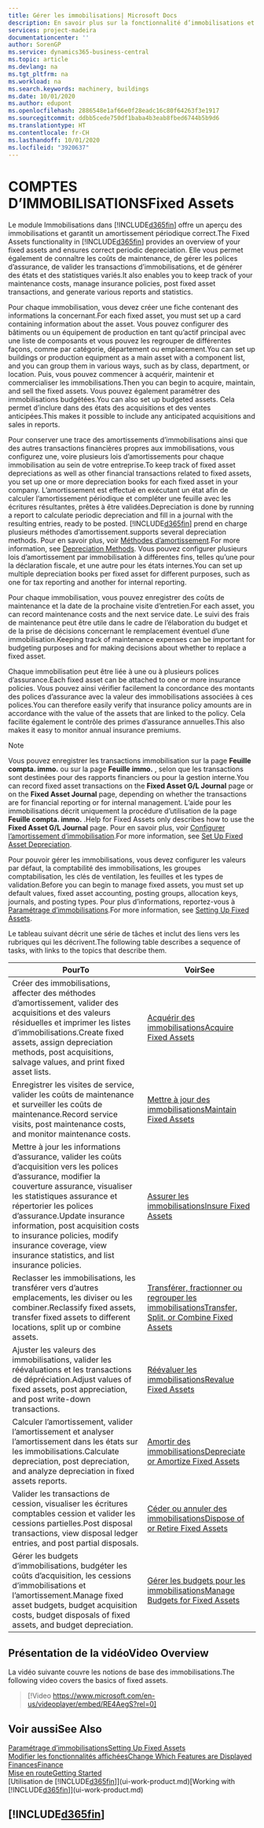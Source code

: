 ```yaml
---
title: Gérer les immobilisations| Microsoft Docs
description: En savoir plus sur la fonctionnalité d’immobilisations et afficher un aperçu de l’utilisation des immobilisations.
services: project-madeira
documentationcenter: ''
author: SorenGP
ms.service: dynamics365-business-central
ms.topic: article
ms.devlang: na
ms.tgt_pltfrm: na
ms.workload: na
ms.search.keywords: machinery, buildings
ms.date: 10/01/2020
ms.author: edupont
ms.openlocfilehash: 2886548e1af66e0f28eadc16c80f64263f3e1917
ms.sourcegitcommit: ddbb5cede750df1baba4b3eab8fbed6744b5b9d6
ms.translationtype: HT
ms.contentlocale: fr-CH
ms.lasthandoff: 10/01/2020
ms.locfileid: "3920637"
---
```

# <a name="fixed-assets"></a><span data-ttu-id="0faa2-103">COMPTES D’IMMOBILISATIONS</span><span class="sxs-lookup"><span data-stu-id="0faa2-103">Fixed Assets</span></span>
<span data-ttu-id="0faa2-104">Le module Immobilisations dans [!INCLUDE[d365fin](includes/d365fin_md.md)] offre un aperçu des immobilisations et garantit un amortissement périodique correct.</span><span class="sxs-lookup"><span data-stu-id="0faa2-104">The Fixed Assets functionality in [!INCLUDE[d365fin](includes/d365fin_md.md)] provides an overview of your fixed assets and ensures correct periodic depreciation.</span></span> <span data-ttu-id="0faa2-105">Elle vous permet également de connaître les coûts de maintenance, de gérer les polices d’assurance, de valider les transactions d’immobilisations, et de générer des états et des statistiques variés.</span><span class="sxs-lookup"><span data-stu-id="0faa2-105">It also enables you to keep track of your maintenance costs, manage insurance policies, post fixed asset transactions, and generate various reports and statistics.</span></span>

<span data-ttu-id="0faa2-106">Pour chaque immobilisation, vous devez créer une fiche contenant des informations la concernant.</span><span class="sxs-lookup"><span data-stu-id="0faa2-106">For each fixed asset, you must set up a card containing information about the asset.</span></span> <span data-ttu-id="0faa2-107">Vous pouvez configurer des bâtiments ou un équipement de production en tant qu’actif principal avec une liste de composants et vous pouvez les regrouper de différentes façons, comme par catégorie, département ou emplacement.</span><span class="sxs-lookup"><span data-stu-id="0faa2-107">You can set up buildings or production equipment as a main asset with a component list, and you can group them in various ways, such as by class, department, or location.</span></span> <span data-ttu-id="0faa2-108">Puis, vous pouvez commencer à acquérir, maintenir et commercialiser les immobilisations.</span><span class="sxs-lookup"><span data-stu-id="0faa2-108">Then you can begin to acquire, maintain, and sell the fixed assets.</span></span> <span data-ttu-id="0faa2-109">Vous pouvez également paramétrer des immobilisations budgétées.</span><span class="sxs-lookup"><span data-stu-id="0faa2-109">You can also set up budgeted assets.</span></span> <span data-ttu-id="0faa2-110">Cela permet d’inclure dans des états des acquisitions et des ventes anticipées.</span><span class="sxs-lookup"><span data-stu-id="0faa2-110">This makes it possible to include any anticipated acquisitions and sales in reports.</span></span>

<span data-ttu-id="0faa2-111">Pour conserver une trace des amortissements d’immobilisations ainsi que des autres transactions financières propres aux immobilisations, vous configurez une, voire plusieurs lois d’amortissements pour chaque immobilisation au sein de votre entreprise.</span><span class="sxs-lookup"><span data-stu-id="0faa2-111">To keep track of fixed asset depreciations as well as other financial transactions related to fixed assets, you set up one or more depreciation books for each fixed asset in your company.</span></span> <span data-ttu-id="0faa2-112">L’amortissement est effectué en exécutant un état afin de calculer l’amortissement périodique et compléter une feuille avec les écritures résultantes, prêtes à être validées.</span><span class="sxs-lookup"><span data-stu-id="0faa2-112">Depreciation is done by running a report to calculate periodic depreciation and fill in a journal with the resulting entries, ready to be posted.</span></span> [!INCLUDE[d365fin](includes/d365fin_md.md)] <span data-ttu-id="0faa2-113">prend en charge plusieurs méthodes d’amortissement.</span><span class="sxs-lookup"><span data-stu-id="0faa2-113">supports several depreciation methods.</span></span> <span data-ttu-id="0faa2-114">Pour en savoir plus, voir [Méthodes d’amortissement](fa-depreciation-methods.md).</span><span class="sxs-lookup"><span data-stu-id="0faa2-114">For more information, see [Depreciation Methods](fa-depreciation-methods.md).</span></span> <span data-ttu-id="0faa2-115">Vous pouvez configurer plusieurs lois d’amortissement par immobilisation à différentes fins, telles qu’une pour la déclaration fiscale, et une autre pour les états internes.</span><span class="sxs-lookup"><span data-stu-id="0faa2-115">You can set up multiple depreciation books per fixed asset for different purposes, such as one for tax reporting and another for internal reporting.</span></span>

<span data-ttu-id="0faa2-116">Pour chaque immobilisation, vous pouvez enregistrer des coûts de maintenance et la date de la prochaine visite d’entretien.</span><span class="sxs-lookup"><span data-stu-id="0faa2-116">For each asset, you can record maintenance costs and the next service date.</span></span> <span data-ttu-id="0faa2-117">Le suivi des frais de maintenance peut être utile dans le cadre de l’élaboration du budget et de la prise de décisions concernant le remplacement éventuel d’une immobilisation.</span><span class="sxs-lookup"><span data-stu-id="0faa2-117">Keeping track of maintenance expenses can be important for budgeting purposes and for making decisions about whether to replace a fixed asset.</span></span>

<span data-ttu-id="0faa2-118">Chaque immobilisation peut être liée à une ou à plusieurs polices d’assurance.</span><span class="sxs-lookup"><span data-stu-id="0faa2-118">Each fixed asset can be attached to one or more insurance policies.</span></span> <span data-ttu-id="0faa2-119">Vous pouvez ainsi vérifier facilement la concordance des montants des polices d’assurance avec la valeur des immobilisations associées à ces polices.</span><span class="sxs-lookup"><span data-stu-id="0faa2-119">You can therefore easily verify that insurance policy amounts are in accordance with the value of the assets that are linked to the policy.</span></span> <span data-ttu-id="0faa2-120">Cela facilite également le contrôle des primes d’assurance annuelles.</span><span class="sxs-lookup"><span data-stu-id="0faa2-120">This also makes it easy to monitor annual insurance premiums.</span></span>

> [!NOTE]  
>   <span data-ttu-id="0faa2-121">Vous pouvez enregistrer les transactions immobilisation sur la page **Feuille compta. immo.** ou sur la page **Feuille immo.** , selon que les transactions sont destinées pour des rapports financiers ou pour la gestion interne.</span><span class="sxs-lookup"><span data-stu-id="0faa2-121">You can record fixed asset transactions on the **Fixed Asset G/L Journal** page or on the **Fixed Asset Journal** page, depending on whether the transactions are for financial reporting or for internal management.</span></span> <span data-ttu-id="0faa2-122">L’aide pour les immobilisations décrit uniquement la procédure d’utilisation de la page **Feuille compta. immo.** .</span><span class="sxs-lookup"><span data-stu-id="0faa2-122">Help for Fixed Assets only describes how to use the **Fixed Asset G/L Journal** page.</span></span> <span data-ttu-id="0faa2-123">Pour en savoir plus, voir [Configurer l’amortissement d’immobilisation](fa-how-setup-depreciation.md).</span><span class="sxs-lookup"><span data-stu-id="0faa2-123">For more information, see [Set Up Fixed Asset Depreciation](fa-how-setup-depreciation.md).</span></span>

<span data-ttu-id="0faa2-124">Pour pouvoir gérer les immobilisations, vous devez configurer les valeurs par défaut, la comptabilité des immobilisations, les groupes comptabilisation, les clés de ventilation, les feuilles et les types de validation.</span><span class="sxs-lookup"><span data-stu-id="0faa2-124">Before you can begin to manage fixed assets, you must set up default values, fixed asset accounting, posting groups, allocation keys, journals, and posting types.</span></span> <span data-ttu-id="0faa2-125">Pour plus d’informations, reportez-vous à [Paramétrage d’immobilisations](fa-setup.md).</span><span class="sxs-lookup"><span data-stu-id="0faa2-125">For more information, see [Setting Up Fixed Assets](fa-setup.md).</span></span>

<span data-ttu-id="0faa2-126">Le tableau suivant décrit une série de tâches et inclut des liens vers les rubriques qui les décrivent.</span><span class="sxs-lookup"><span data-stu-id="0faa2-126">The following table describes a sequence of tasks, with links to the topics that describe them.</span></span>

| <span data-ttu-id="0faa2-127">Pour</span><span class="sxs-lookup"><span data-stu-id="0faa2-127">To</span></span> | <span data-ttu-id="0faa2-128">Voir</span><span class="sxs-lookup"><span data-stu-id="0faa2-128">See</span></span> |
| --- | --- |
| <span data-ttu-id="0faa2-129">Créer des immobilisations, affecter des méthodes d’amortissement, valider des acquisitions et des valeurs résiduelles et imprimer les listes d’immobilisations.</span><span class="sxs-lookup"><span data-stu-id="0faa2-129">Create fixed assets, assign depreciation methods, post acquisitions, salvage values, and print fixed asset lists.</span></span> |[<span data-ttu-id="0faa2-130">Acquérir des immobilisations</span><span class="sxs-lookup"><span data-stu-id="0faa2-130">Acquire Fixed Assets</span></span>](fa-how-acquire.md) |
| <span data-ttu-id="0faa2-131">Enregistrer les visites de service, valider les coûts de maintenance et surveiller les coûts de maintenance.</span><span class="sxs-lookup"><span data-stu-id="0faa2-131">Record service visits, post maintenance costs, and monitor maintenance costs.</span></span> |[<span data-ttu-id="0faa2-132">Mettre à jour des immobilisations</span><span class="sxs-lookup"><span data-stu-id="0faa2-132">Maintain Fixed Assets</span></span>](fa-how-maintain.md) |
| <span data-ttu-id="0faa2-133">Mettre à jour les informations d’assurance, valider les coûts d’acquisition vers les polices d’assurance, modifier la couverture assurance, visualiser les statistiques assurance et répertorier les polices d’assurance.</span><span class="sxs-lookup"><span data-stu-id="0faa2-133">Update insurance information, post acquisition costs to insurance policies, modify insurance coverage, view insurance statistics, and list insurance policies.</span></span> |[<span data-ttu-id="0faa2-134">Assurer les immobilisations</span><span class="sxs-lookup"><span data-stu-id="0faa2-134">Insure Fixed Assets</span></span>](fa-how-insure.md) |
| <span data-ttu-id="0faa2-135">Reclasser les immobilisations, les transférer vers d’autres emplacements, les diviser ou les combiner.</span><span class="sxs-lookup"><span data-stu-id="0faa2-135">Reclassify fixed assets, transfer fixed assets to different locations, split up or combine assets.</span></span> |[<span data-ttu-id="0faa2-136">Transférer, fractionner ou regrouper les immobilisations</span><span class="sxs-lookup"><span data-stu-id="0faa2-136">Transfer, Split, or Combine Fixed Assets</span></span>](fa-how-trans-split-combine.md) |
| <span data-ttu-id="0faa2-137">Ajuster les valeurs des immobilisations, valider les réévaluations et les transactions de dépréciation.</span><span class="sxs-lookup"><span data-stu-id="0faa2-137">Adjust values of fixed assets, post appreciation, and post write-down transactions.</span></span> |[<span data-ttu-id="0faa2-138">Réévaluer les immobilisations</span><span class="sxs-lookup"><span data-stu-id="0faa2-138">Revalue Fixed Assets</span></span>](fa-how-revalue.md) |
| <span data-ttu-id="0faa2-139">Calculer l’amortissement, valider l’amortissement et analyser l’amortissement dans les états sur les immobilisations.</span><span class="sxs-lookup"><span data-stu-id="0faa2-139">Calculate depreciation, post depreciation, and  analyze depreciation in fixed assets reports.</span></span> |[<span data-ttu-id="0faa2-140">Amortir des immobilisations</span><span class="sxs-lookup"><span data-stu-id="0faa2-140">Depreciate or Amortize Fixed Assets</span></span>](fa-how-depreciate-amortize.md) |
| <span data-ttu-id="0faa2-141">Valider les transactions de cession, visualiser les écritures comptables cession et valider les cessions partielles.</span><span class="sxs-lookup"><span data-stu-id="0faa2-141">Post disposal transactions, view disposal ledger entries, and post partial disposals.</span></span> |[<span data-ttu-id="0faa2-142">Céder ou annuler des immobilisations</span><span class="sxs-lookup"><span data-stu-id="0faa2-142">Dispose of or Retire Fixed Assets</span></span>](fa-how-dispose-retire.md) |
| <span data-ttu-id="0faa2-143">Gérer les budgets d’immobilisations, budgéter les coûts d’acquisition, les cessions d’immobilisations et l’amortissement.</span><span class="sxs-lookup"><span data-stu-id="0faa2-143">Manage fixed asset budgets, budget acquisition costs, budget disposals of fixed assets, and budget depreciation.</span></span> |[<span data-ttu-id="0faa2-144">Gérer les budgets pour les immobilisations</span><span class="sxs-lookup"><span data-stu-id="0faa2-144">Manage Budgets for Fixed Assets</span></span>](fa-how-manage-budgets.md) |

## <a name="video-overview"></a><span data-ttu-id="0faa2-145">Présentation de la vidéo</span><span class="sxs-lookup"><span data-stu-id="0faa2-145">Video Overview</span></span>
<span data-ttu-id="0faa2-146">La vidéo suivante couvre les notions de base des immobilisations.</span><span class="sxs-lookup"><span data-stu-id="0faa2-146">The following video covers the basics of fixed assets.</span></span>

> [!Video https://www.microsoft.com/en-us/videoplayer/embed/RE4AegS?rel=0]

## <a name="see-also"></a><span data-ttu-id="0faa2-147">Voir aussi</span><span class="sxs-lookup"><span data-stu-id="0faa2-147">See Also</span></span>
[<span data-ttu-id="0faa2-148">Paramétrage d’immobilisations</span><span class="sxs-lookup"><span data-stu-id="0faa2-148">Setting Up Fixed Assets</span></span>](fa-setup.md)  
[<span data-ttu-id="0faa2-149">Modifier les fonctionnalités affichées</span><span class="sxs-lookup"><span data-stu-id="0faa2-149">Change Which Features are Displayed</span></span>](ui-experiences.md)  
[<span data-ttu-id="0faa2-150">Finances</span><span class="sxs-lookup"><span data-stu-id="0faa2-150">Finance</span></span>](finance.md)  
[<span data-ttu-id="0faa2-151">Mise en route</span><span class="sxs-lookup"><span data-stu-id="0faa2-151">Getting Started</span></span>](product-get-started.md)  
<span data-ttu-id="0faa2-152">[Utilisation de [!INCLUDE[d365fin](includes/d365fin_md.md)]](ui-work-product.md)</span><span class="sxs-lookup"><span data-stu-id="0faa2-152">[Working with [!INCLUDE[d365fin](includes/d365fin_md.md)]](ui-work-product.md)</span></span>

## [!INCLUDE[d365fin](includes/free_trial_md.md)]  
 

